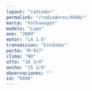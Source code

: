 ```yaml
---
layout: "radiador"
permalink: "/radiadores/6098/"
marca: "Volkswagen"
modelo: "Lupo"
ano: "2009"
motor: "L4 1.6"
transmision: "Estándar"
parte: "M-917"
clima: "NO"
alto: "16 3/4"
ancho: "15 1/4"
observaciones: ""
id: "6098"
---
```


